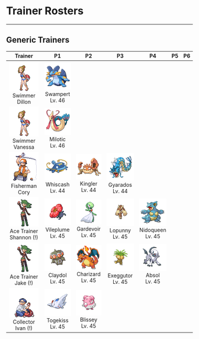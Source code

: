 # Trainer Rosters

---

## Generic Trainers

| Trainer | P1 | P2 | P3 | P4 | P5 | P6 |
|:-------:|:--:|:--:|:--:|:--:|:--:|:--:|
| ![Swimmer Dillon](../../assets/trainers/swimmer.png)<br>Swimmer Dillon | ![Swampert](../../assets/sprites/swampert/front.gif)<br>Swampert<br>Lv. 46 |
| ![Swimmer Vanessa](../../assets/trainers/swimmer.png)<br>Swimmer Vanessa | ![Milotic](../../assets/sprites/milotic/front.gif)<br>Milotic<br>Lv. 46 |
| ![Fisherman Cory](../../assets/trainers/fisherman.png)<br>Fisherman Cory | ![Whiscash](../../assets/sprites/whiscash/front.gif)<br>Whiscash<br>Lv. 44 | ![Kingler](../../assets/sprites/kingler/front.gif)<br>Kingler<br>Lv. 44 | ![Gyarados](../../assets/sprites/gyarados/front.gif)<br>Gyarados<br>Lv. 44 |
| ![Ace Trainer Shannon (!)](../../assets/trainers/ace_trainer.png)<br>Ace Trainer Shannon (!) | ![Vileplume](../../assets/sprites/vileplume/front.gif)<br>Vileplume<br>Lv. 45 | ![Gardevoir](../../assets/sprites/gardevoir/front.gif)<br>Gardevoir<br>Lv. 45 | ![Lopunny](../../assets/sprites/lopunny/front.gif)<br>Lopunny<br>Lv. 45 | ![Nidoqueen](../../assets/sprites/nidoqueen/front.gif)<br>Nidoqueen<br>Lv. 45 |
| ![Ace Trainer Jake (!)](../../assets/trainers/ace_trainer.png)<br>Ace Trainer Jake (!) | ![Claydol](../../assets/sprites/claydol/front.gif)<br>Claydol<br>Lv. 45 | ![Charizard](../../assets/sprites/charizard/front.gif)<br>Charizard<br>Lv. 45 | ![Exeggutor](../../assets/sprites/exeggutor/front.gif)<br>Exeggutor<br>Lv. 45 | ![Absol](../../assets/sprites/absol/front.gif)<br>Absol<br>Lv. 45 |
| ![Collector Ivan (!)](../../assets/trainers/collector.png)<br>Collector Ivan (!) | ![Togekiss](../../assets/sprites/togekiss/front.gif)<br>Togekiss<br>Lv. 45 | ![Blissey](../../assets/sprites/blissey/front.gif)<br>Blissey<br>Lv. 45 |
